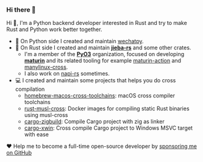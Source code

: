 ### Hi there 👋

Hi 👋, I'm a Python backend developer interested in Rust and try to make Rust and Python work better together.

* 🐍 On Python side I created and maintain [wechatpy](https://github.com/wechatpy/wechatpy).
* 🦀 On Rust side I created and maintain [**jieba-rs**](https://github.com/messense/jieba-rs) and some other crates. 
  * I'm a member of the [**PyO3**](https://github.com/PyO3) organization, focused on developing [**maturin**](https://github.com/PyO3/maturin) and 
    its related tooling for example [maturin-action](https://github.com/PyO3/maturin-action) and [manylinux-cross](https://github.com/messense/manylinux-cross). 
  * I also work on [napi-rs](https://github.com/napi-rs/napi-rs) sometimes.
* 💻 I created and maintain some projects that helps you do cross compilation
    * [homebrew-macos-cross-toolchains](https://github.com/messense/homebrew-macos-cross-toolchains): macOS cross compiler toolchains
    * [rust-musl-cross](https://github.com/messense/rust-musl-cross): Docker images for compiling static Rust binaries using musl-cross
    * [cargo-zigbuild](https://github.com/messense/cargo-zigbuild): Compile Cargo project with zig as linker
    * [cargo-xwin](https://github.com/messense/cargo-xwin): Cross compile Cargo project to Windows MSVC target with ease

❤️ Help me to become a full-time open-source developer by [sponsoring me on GitHub](https://github.com/sponsors/messense)
